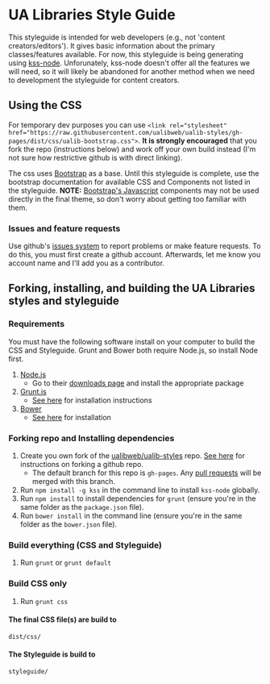 # UA Libraries Style Guide

This styleguide is intended for web developers (e.g., not 'content creators/editors'). It gives basic information about the primary classes/features available.
For now, this styleguide is being generating using [kss-node](https://github.com/kss-node/kss-node). Unforunately, kss-node doesn't offer
all the features we will need, so it will likely be abandoned for another method when we need to development the styleguide for content creators.

## Using the CSS
For temporary dev purposes you can use `<link rel="stylesheet" href="https://raw.githubusercontent.com/ualibweb/ualib-styles/gh-pages/dist/css/ualib-bootstrap.css">`.
**It is strongly encouraged** that you fork the repo (instructions below) and work off your own build instead (I'm not sure how restrictive github is with direct linking).

The css uses [Bootstrap](http://getbootstrap.com/) as a base. Until this styleguide is complete, use the bootstrap documentation for 
available CSS and Components not listed in the styleguide. **NOTE:** [Bootstrap's Javascript](http://getbootstrap.com/javascript/) components may not be used directly in the final theme, so don't worry about getting too familiar with them.

### Issues and feature requests
Use github's [issues system](https://github.com/ualibweb/ualib-styles/issues) to report problems or make feature requests. To do this, you must first create a github account. Afterwards, let me know you account name and I'll add you as a contributor.

## Forking, installing, and building the UA Libraries styles and styleguide

### Requirements
You must have the following software install on your computer to build the CSS and Styleguide. Grunt and Bower both require Node.js, so install Node first.
1. [Node.js](http://nodejs.org/)
    * Go to their [downloads page](http://nodejs.org/download/) and install the appropriate package
2. [Grunt.js](http://gruntjs.com/)
    * [See here](http://gruntjs.com/getting-started#installing-the-cli) for installation instructions
3. [Bower](http://bower.io/)
    * [See here](http://bower.io/#install-bower) for installation

### Forking repo and Installing dependencies

1. Create you own fork of the [ualibweb/ualib-styles](https://github.com/ualibweb/ualib-styles) repo. [See here](https://help.github.com/articles/fork-a-repo/) for instructions on forking a github repo.
    * The default branch for this repo is `gh-pages`. Any [pull requests](https://help.github.com/articles/using-pull-requests/) will be merged with this branch.
2. Run `npm install -g kss` in the command line to install `kss-node` globally.
3. Run `npm install` to install dependencies for `grunt` (ensure you're in the same folder as the `package.json` file).
3. Run `bower install` in the command line (ensure you're in the same folder as the `bower.json` file).

### Build everything (CSS and Styleguide)

1. Run `grunt` or `grunt default`

### Build CSS only

1. Run `grunt css`

#### The final CSS file(s) are build to
```
dist/css/
```


#### The Styleguide is build to
```
styleguide/
```
